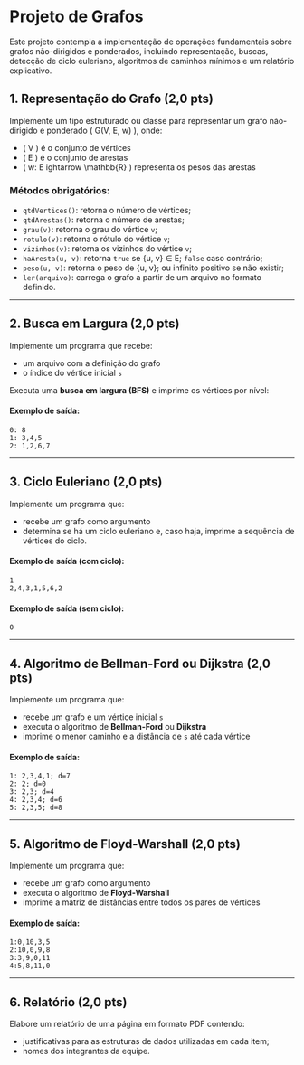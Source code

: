 # Projeto de Grafos

Este projeto contempla a implementação de operações fundamentais sobre grafos não-dirigidos e ponderados, incluindo representação, buscas, detecção de ciclo euleriano, algoritmos de caminhos mínimos e um relatório explicativo.

## 1. Representação do Grafo (2,0 pts)

Implemente um tipo estruturado ou classe para representar um grafo não-dirigido e ponderado \( G(V, E, w) \), onde:
- \( V \) é o conjunto de vértices
- \( E \) é o conjunto de arestas
- \( w: E ightarrow \mathbb{R} \) representa os pesos das arestas

### Métodos obrigatórios:
- `qtdVertices()`: retorna o número de vértices;
- `qtdArestas()`: retorna o número de arestas;
- `grau(v)`: retorna o grau do vértice `v`;
- `rotulo(v)`: retorna o rótulo do vértice `v`;
- `vizinhos(v)`: retorna os vizinhos do vértice `v`;
- `haAresta(u, v)`: retorna `true` se {u, v} ∈ E; `false` caso contrário;
- `peso(u, v)`: retorna o peso de {u, v}; ou infinito positivo se não existir;
- `ler(arquivo)`: carrega o grafo a partir de um arquivo no formato definido.

---

## 2. Busca em Largura (2,0 pts)

Implemente um programa que recebe:
- um arquivo com a definição do grafo
- o índice do vértice inicial `s`

Executa uma **busca em largura (BFS)** e imprime os vértices por nível:

#### Exemplo de saída:
```plaintext
0: 8
1: 3,4,5
2: 1,2,6,7
```

---

## 3. Ciclo Euleriano (2,0 pts)

Implemente um programa que:
- recebe um grafo como argumento
- determina se há um ciclo euleriano e, caso haja, imprime a sequência de vértices do ciclo.

#### Exemplo de saída (com ciclo):
```plaintext
1
2,4,3,1,5,6,2
```

#### Exemplo de saída (sem ciclo):
```plaintext
0
```

---

## 4. Algoritmo de Bellman-Ford ou Dijkstra (2,0 pts)

Implemente um programa que:
- recebe um grafo e um vértice inicial `s`
- executa o algoritmo de **Bellman-Ford** ou **Dijkstra**
- imprime o menor caminho e a distância de `s` até cada vértice

#### Exemplo de saída:
```plaintext
1: 2,3,4,1; d=7
2: 2; d=0
3: 2,3; d=4
4: 2,3,4; d=6
5: 2,3,5; d=8
```

---

## 5. Algoritmo de Floyd-Warshall (2,0 pts)

Implemente um programa que:
- recebe um grafo como argumento
- executa o algoritmo de **Floyd-Warshall**
- imprime a matriz de distâncias entre todos os pares de vértices

#### Exemplo de saída:
```plaintext
1:0,10,3,5
2:10,0,9,8
3:3,9,0,11
4:5,8,11,0
```

---

## 6. Relatório (2,0 pts)

Elabore um relatório de uma página em formato PDF contendo:
- justificativas para as estruturas de dados utilizadas em cada item;
- nomes dos integrantes da equipe.
